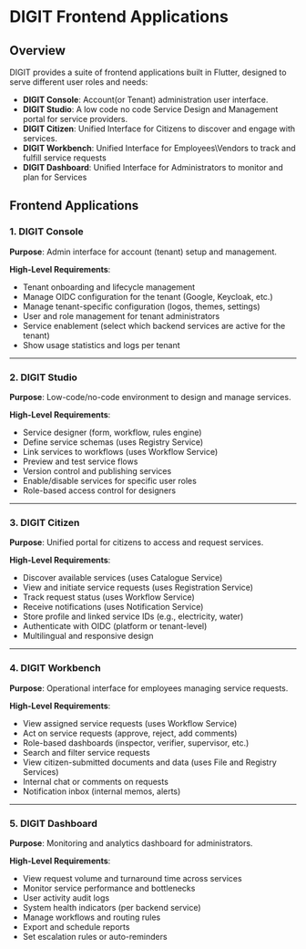 # DIGIT Frontend Applications

## Overview

DIGIT provides a suite of frontend applications built in Flutter, designed to serve different user roles and needs:

- **DIGIT Console**: Account(or Tenant) administration user interface.
- **DIGIT Studio**: A low code no code Service Design and Management portal for service providers.
- **DIGIT Citizen**: Unified Interface for Citizens to discover and engage with services.
- **DIGIT Workbench**: Unified Interface for Employees\Vendors to track and fulfill service requests
- **DIGIT Dashboard**: Unified Interface for Administrators to monitor and plan for Services

## Frontend Applications

### 1. DIGIT Console

**Purpose**: Admin interface for account (tenant) setup and management.

**High-Level Requirements**:
- Tenant onboarding and lifecycle management
- Manage OIDC configuration for the tenant (Google, Keycloak, etc.)
- Manage tenant-specific configuration (logos, themes, settings)
- User and role management for tenant administrators
- Service enablement (select which backend services are active for the tenant)
- Show usage statistics and logs per tenant

---

### 2. DIGIT Studio

**Purpose**: Low-code/no-code environment to design and manage services.

**High-Level Requirements**:
- Service designer (form, workflow, rules engine)
- Define service schemas (uses Registry Service)
- Link services to workflows (uses Workflow Service)
- Preview and test service flows
- Version control and publishing services
- Enable/disable services for specific user roles
- Role-based access control for designers

---

### 3. DIGIT Citizen

**Purpose**: Unified portal for citizens to access and request services.

**High-Level Requirements**:
- Discover available services (uses Catalogue Service)
- View and initiate service requests (uses Registration Service)
- Track request status (uses Workflow Service)
- Receive notifications (uses Notification Service)
- Store profile and linked service IDs (e.g., electricity, water)
- Authenticate with OIDC (platform or tenant-level)
- Multilingual and responsive design

---

### 4. DIGIT Workbench

**Purpose**: Operational interface for employees managing service requests.

**High-Level Requirements**:
- View assigned service requests (uses Workflow Service)
- Act on service requests (approve, reject, add comments)
- Role-based dashboards (inspector, verifier, supervisor, etc.)
- Search and filter service requests
- View citizen-submitted documents and data (uses File and Registry Services)
- Internal chat or comments on requests
- Notification inbox (internal memos, alerts)

---

### 5. DIGIT Dashboard

**Purpose**: Monitoring and analytics dashboard for administrators.

**High-Level Requirements**:
- View request volume and turnaround time across services
- Monitor service performance and bottlenecks
- User activity audit logs
- System health indicators (per backend service)
- Manage workflows and routing rules
- Export and schedule reports
- Set escalation rules or auto-reminders
